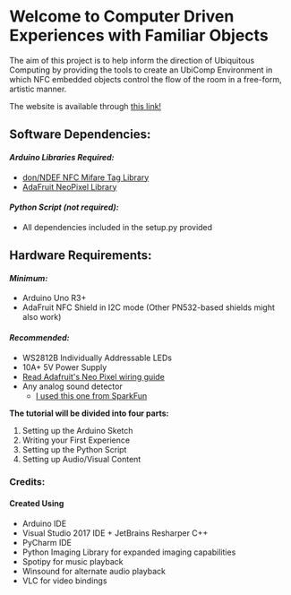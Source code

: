 # Welcome to Computer Driven Experiences with Familiar Objects

The aim of this project is to help inform the direction of Ubiquitous Computing by providing the tools to create an UbiComp Environment in which NFC embedded objects control the flow of the room in a free-form, artistic manner.

The website is available through [this link!](https://telebooth.github.io/CDEFO/)

## Software Dependencies:
  #### _Arduino Libraries Required:_
  - [don/NDEF NFC Mifare Tag Library](https://github.com/don/NDEF)
  - [AdaFruit NeoPixel Library](https://github.com/adafruit/Adafruit_NeoPixel)

  #### _Python Script (not required):_
  - All dependencies included in the setup.py provided

## Hardware Requirements:
  #### _Minimum:_
  - Arduino Uno R3+
  - AdaFruit NFC Shield in I2C mode (Other PN532-based shields might also work)

  #### _Recommended:_
  - WS2812B Individually Addressable LEDs
  - 10A+ 5V Power Supply
  - [Read Adafruit's Neo Pixel wiring guide](https://learn.adafruit.com/adafruit-neopixel-uberguide/the-magic-of-neopixels)
  - Any analog sound detector
  	- [I used this one from SparkFun](https://www.sparkfun.com/products/12642?_ga=2.233181918.1518020675.1526440855-1533495399.1518571797)


**The tutorial will be divided into four parts:**
1. Setting up the Arduino Sketch
2. Writing your First Experience
3. Setting up the Python Script
4. Setting up Audio/Visual Content
    
### Credits:
#### Created Using
- Arduino IDE
- Visual Studio 2017 IDE + JetBrains Resharper C++
- PyCharm IDE
- Python Imaging Library for expanded imaging capabilities
- Spotipy for music playback
- Winsound for alternate audio playback
- VLC for video bindings
